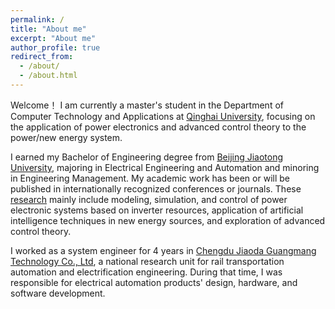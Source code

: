 ```yaml
---
permalink: /
title: "About me"
excerpt: "About me"
author_profile: true
redirect_from: 
  - /about/
  - /about.html
---
```

Welcome！ I am currently a master's student in the Department of Computer Technology and Applications at [Qinghai University](https://www.qhu.edu.cn/), focusing on the application of power electronics and advanced control theory to the power/new energy system.

I earned my Bachelor of Engineering degree from [Beijing Jiaotong University](http://en.njtu.edu.cn/), majoring in Electrical Engineering and Automation and minoring in Engineering Management. My academic work has been or will be published in internationally recognized conferences or journals. These [research](research) mainly include modeling, simulation, and control of power electronic systems based on inverter resources, application of artificial intelligence techniques in new energy sources, and exploration of advanced control theory. 

I worked as a system engineer for 4 years in [Chengdu Jiaoda Guangmang Technology Co., Ltd](http://en.ctny.com.cn/business), a national research unit for rail transportation automation and electrification engineering. During that time, I was responsible for electrical automation products' design, hardware, and software development.

